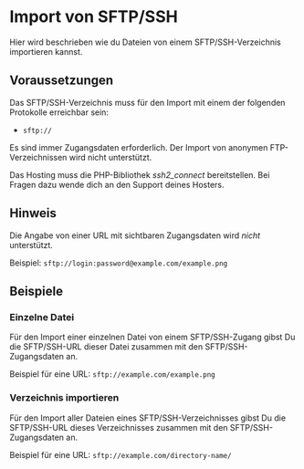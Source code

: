 # Import von SFTP/SSH

Hier wird beschrieben wie du Dateien von einem SFTP/SSH-Verzeichnis importieren kannst.

## Voraussetzungen

Das SFTP/SSH-Verzeichnis muss für den Import mit einem der folgenden Protokolle erreichbar sein:

* `sftp://`

Es sind immer Zugangsdaten erforderlich. Der Import von anonymen FTP-Verzeichnissen wird nicht unterstützt.

Das Hosting muss die PHP-Bibliothek _ssh2_connect_ bereitstellen. Bei Fragen dazu wende dich an den Support deines Hosters.

## Hinweis

Die Angabe von einer URL mit sichtbaren Zugangsdaten wird _nicht_ unterstützt.

Beispiel: `sftp://login:password@example.com/example.png`

## Beispiele

### Einzelne Datei

Für den Import einer einzelnen Datei von einem SFTP/SSH-Zugang gibst Du die SFTP/SSH-URL dieser Datei zusammen mit den SFTP/SSH-Zugangsdaten an.

Beispiel für eine URL: `sftp://example.com/example.png`

### Verzeichnis importieren

Für den Import aller Dateien eines SFTP/SSH-Verzeichnisses gibst Du die SFTP/SSH-URL dieses Verzeichnisses zusammen mit den SFTP/SSH-Zugangsdaten an.

Beispiel für eine URL: `sftp://example.com/directory-name/`
